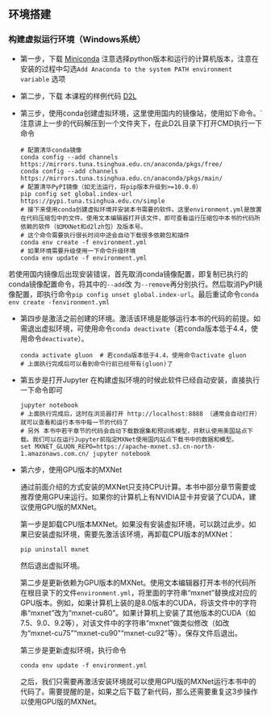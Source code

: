 ## 环境搭建

###  构建虚拟运行环境（Windows系统）

- 第一步，下载 [Miniconda](https://conda.io/en/master/miniconda.html)  注意选择python版本和运行的计算机版本，注意在安装的过程中勾选`Add Anaconda to the system PATH environment variable` 选项

- 第二步，下载 本课程的样例代码 [D2L](https://zh.d2l.ai/d2l-zh-1.0.zip)

- 第三步，使用conda创建虚拟环境，这里使用国内的镜像站，使用如下命令。`注意讲上一步的代码解压到一个文件夹下，在此D2L目录下打开CMD执行一下命令

  ```shell
  # 配置清华conda镜像
  conda config --add channels https://mirrors.tuna.tsinghua.edu.cn/anaconda/pkgs/free/
  conda config --add channels https://mirrors.tuna.tsinghua.edu.cn/anaconda/pkgs/main/
  # 配置清华PyPI镜像（如无法运行，将pip版本升级到>=10.0.0）
  pip config set global.index-url https://pypi.tuna.tsinghua.edu.cn/simple
  # 接下来使用conda创建虚拟环境并安装本书需要的软件。这里environment.yml是放置在代码压缩包中的文件。使用文本编辑器打开该文件，即可查看运行压缩包中本书的代码所依赖的软件（如MXNet和d2lzh包）及版本号。
  # 这个命令需要执行很长时间中途会自动下载很多依赖包和插件
  conda env create -f environment.yml
  # 如果环境需要升级使用一下命令升级环境
  conda env update -f environment.yml
  ```

​     若使用国内镜像后出现安装错误，首先取消conda镜像配置，即复制已执行的conda镜像配置命令，将其中的`--add`改   为`--remove`再分别执行。然后取消PyPI镜像配置，即执行命令`pip config unset global.index-url`。最后重试命令`conda env create -fenvironment.yml`

- 第四步是激活之前创建的环境。激活该环境是能够运行本书的代码的前提。如需退出虚拟环境，可使用命令`conda deactivate`（若conda版本低于4.4，使用命令`deactivate`）。

  ```shell
  conda activate gluon  # 若conda版本低于4.4，使用命令activate gluon
  # 上面执行完成后可以看到命令行前已经带有(gluon)了
  ```

- 第五步是打开Jupyter 在构建虚拟环境的时候此软件已经自动安装，直接执行一下命令即可

  ```shell
  jupyter notebook
  # 上面执行完成后，这时在浏览器打开 http://localhost:8888 （通常会自动打开）就可以查看和运行本书中每一节的代码了
  # 另外 本书中若干章节的代码会自动下载数据集和预训练模型，并默认使用美国站点下载。我们可以在运行Jupyter前指定MXNet使用国内站点下载书中的数据和模型。
  set MXNET_GLUON_REPO=https://apache-mxnet.s3.cn-north-1.amazonaws.com.cn/ jupyter notebook
  ```

- 第六步，使用GPU版本的MXNet

  通过前面介绍的方式安装的MXNet只支持CPU计算。本书中部分章节需要或推荐使用GPU来运行。如果你的计算机上有NVIDIA显卡并安装了CUDA，建议使用GPU版的MXNet。

  第一步是卸载CPU版本MXNet。如果没有安装虚拟环境，可以跳过此步。如果已安装虚拟环境，需要先激活该环境，再卸载CPU版本的MXNet：

  ```shell
  pip uninstall mxnet
  ```

  然后退出虚拟环境。

  第二步是更新依赖为GPU版本的MXNet。使用文本编辑器打开本书的代码所在根目录下的文件`environment.yml`，将里面的字符串“mxnet”替换成对应的GPU版本。例如，如果计算机上装的是8.0版本的CUDA，将该文件中的字符串“mxnet”改为“mxnet-cu80”。如果计算机上安装了其他版本的CUDA（如7.5、9.0、9.2等），对该文件中的字符串“mxnet”做类似修改（如改为“mxnet-cu75”“mxnet-cu90”“mxnet-cu92”等）。保存文件后退出。

  第三步是更新虚拟环境，执行命令

  ```shell
  conda env update -f environment.yml
  ```

  之后，我们只需要再激活安装环境就可以使用GPU版的MXNet运行本书中的代码了。需要提醒的是，如果之后下载了新代码，那么还需要重复这3步操作以使用GPU版的MXNet。